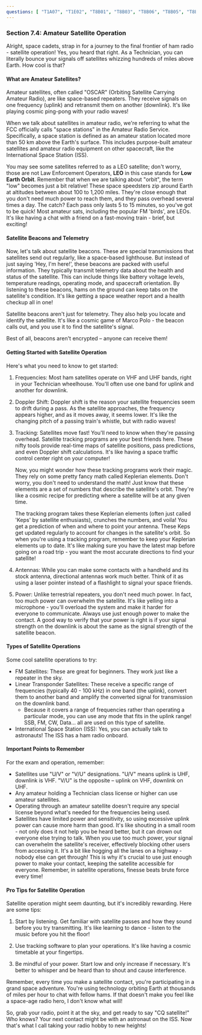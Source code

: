 ```yaml
---
questions: [ "T1A07", "T1E02", "T8B01", "T8B03", "T8B06", "T8B05", "T8B04", "T8B11", "T1B02", "T8B02", "T8B07", "T8B08", "T8B10", "T8B12" ]
---
```


### Section 7.4: Amateur Satellite Operation

Alright, space cadets, strap in for a journey to the final frontier of ham radio - satellite operation! Yes, you heard that right. As a Technician, you can literally bounce your signals off satellites whizzing hundreds of miles above Earth. How cool is that?

#### What are Amateur Satellites?

Amateur satellites, often called "OSCAR" (Orbiting Satellite Carrying Amateur Radio), are like space-based repeaters. They receive signals on one frequency (uplink) and retransmit them on another (downlink). It's like playing cosmic ping-pong with your radio waves!

When we talk about satellites in amateur radio, we're referring to what the FCC officially calls "space stations" in the Amateur Radio Service. Specifically, a space station is defined as an amateur station located more than 50 km above the Earth's surface. This includes purpose-built amateur satellites and amateur radio equipment on other spacecraft, like the International Space Station (ISS).

You may see some satellites referred to as a LEO satellite; don't worry, those are not Law Enforcement Operators, **LEO** in this case stands for **Low Earth Orbit**. Remember that when we are talking about "orbit", the term "low" becomes just a bit relative! These space speedsters zip around Earth at altitudes between about 100 to 1,200 miles. They're close enough that you don't need much power to reach them, and they pass overhead several times a day. The catch? Each pass only lasts 5 to 15 minutes, so you've got to be quick! Most amateur sats, including the popular FM 'birds', are LEOs. It's like having a chat with a friend on a fast-moving train - brief, but exciting!

#### Satellite Beacons and Telemetry

Now, let's talk about satellite beacons. These are special transmissions that satellites send out regularly, like a space-based lighthouse. But instead of just saying 'Hey, I'm here!', these beacons are packed with useful information. They typically transmit telemetry data about the health and status of the satellite. This can include things like battery voltage levels, temperature readings, operating mode, and spacecraft orientation. By listening to these beacons, hams on the ground can keep tabs on the satellite's condition. It's like getting a space weather report and a health checkup all in one!

Satellite beacons aren't just for telemetry. They also help you locate and identify the satellite. It's like a cosmic game of Marco Polo - the beacon calls out, and you use it to find the satellite's signal.

Best of all, beacons aren't encrypted – anyone can receive them!

#### Getting Started with Satellite Operation

Here's what you need to know to get started:

1. Frequencies: Most ham satellites operate on VHF and UHF bands, right in your Technician wheelhouse. You'll often use one band for uplink and another for downlink.

2. Doppler Shift: Doppler shift is the reason your satellite frequencies seem to drift during a pass. As the satellite approaches, the frequency appears higher, and as it moves away, it seems lower. It's like the changing pitch of a passing train's whistle, but with radio waves!

3. Tracking: Satellites move fast! You'll need to know when they're passing overhead. Satellite tracking programs are your best friends here. These nifty tools provide real-time maps of satellite positions, pass predictions, and even Doppler shift calculations. It's like having a space traffic control center right on your computer!
  
    Now, you might wonder how these tracking programs work their magic. They rely on some pretty fancy math called Keplerian elements. Don't worry, you don't need to understand the math! Just know that these elements are a set of numbers that describe the satellite's orbit. They're like a cosmic recipe for predicting where a satellite will be at any given time.
    
    The tracking program takes these Keplerian elements (often just called 'Keps' by satellite enthusiasts), crunches the numbers, and voila! You get a prediction of when and where to point your antenna. These Keps get updated regularly to account for changes in the satellite's orbit. So when you're using a tracking program, remember to keep your Keplerian elements up to date. It's like making sure you have the latest map before going on a road trip - you want the most accurate directions to find your satellite!

4. Antennas: While you can make some contacts with a handheld and its stock antenna, directional antennas work much better. Think of it as using a laser pointer instead of a flashlight to signal your space friends.

5. Power: Unlike terrestrial repeaters, you don't need much power. In fact, too much power can overwhelm the satellite. It's like yelling into a microphone - you'll overload the system and make it harder for everyone to communicate. Always use just enough power to make the contact. A good way to verify that your power is right is if your signal strength on the downlink is about the same as the signal strength of the satellite beacon.

#### Types of Satellite Operations

Some cool satellite operations to try:

- FM Satellites: These are great for beginners. They work just like a repeater in the sky.
- Linear Transponder Satellites: These receive a specific range of frequencies (typically 40 - 100 kHz) in one band (the uplink), convert them to another band and amplify the converted signal for transmission on the downlink band. 
  * Because it covers a range of frequencies rather than operating a particular mode, you can use any mode that fits in the uplink range! SSB, FM, CW, Data... all are used on this type of satellite.
- International Space Station (ISS): Yes, you can actually talk to astronauts! The ISS has a ham radio onboard.



#### Important Points to Remember

For the exam and operation, remember:

- Satellites use "U/V" or "V/U" designations. "U/V" means uplink is UHF, downlink is VHF. "V/U" is the opposite – uplink on VHF, downlink on UHF.
- Any amateur holding a Technician class license or higher can use amateur satellites.
- Operating through an amateur satellite doesn't require any special license beyond what's needed for the frequencies being used.
- Satellites have limited power and sensitivity, so using excessive uplink power can cause more harm than good. It's like shouting in a small room - not only does it not help you be heard better, but it can drown out everyone else trying to talk. When you use too much power, your signal can overwhelm the satellite's receiver, effectively blocking other users from accessing it. It's a bit like hogging all the lanes on a highway - nobody else can get through! This is why it's crucial to use just enough power to make your contact, keeping the satellite accessible for everyone. Remember, in satellite operations, finesse beats brute force every time!

#### Pro Tips for Satellite Operation

Satellite operation might seem daunting, but it's incredibly rewarding. Here are some tips:

1. Start by listening. Get familiar with satellite passes and how they sound before you try transmitting. It's like learning to dance - listen to the music before you hit the floor!

2. Use tracking software to plan your operations. It's like having a cosmic timetable at your fingertips.

3. Be mindful of your power. Start low and only increase if necessary. It's better to whisper and be heard than to shout and cause interference. 

Remember, every time you make a satellite contact, you're participating in a grand space adventure. You're using technology orbiting Earth at thousands of miles per hour to chat with fellow hams. If that doesn't make you feel like a space-age radio hero, I don't know what will!

So, grab your radio, point it at the sky, and get ready to say "CQ satellite!" Who knows? Your next contact might be with an astronaut on the ISS. Now that's what I call taking your radio hobby to new heights!